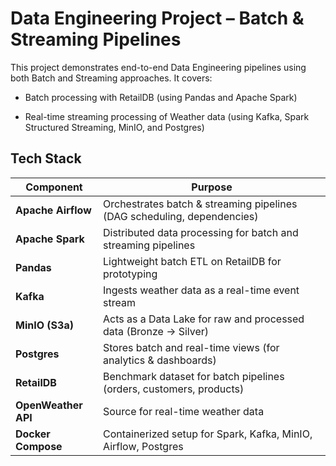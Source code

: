 #  Data Engineering Project – Batch & Streaming Pipelines

This project demonstrates end-to-end Data Engineering pipelines using both Batch and Streaming approaches. It covers:

* Batch processing with RetailDB (using Pandas and Apache Spark)

* Real-time streaming processing of Weather data (using Kafka, Spark Structured Streaming, MinIO, and Postgres)

## Tech Stack 
| Component           | Purpose                                                                 |
| ------------------- | ----------------------------------------------------------------------- |
| **Apache Airflow**  | Orchestrates batch & streaming pipelines (DAG scheduling, dependencies) |
| **Apache Spark**    | Distributed data processing for batch and streaming pipelines           |
| **Pandas**          | Lightweight batch ETL on RetailDB for prototyping                       |
| **Kafka**           | Ingests weather data as a real-time event stream                        |
| **MinIO (S3a)**     | Acts as a Data Lake for raw and processed data (Bronze → Silver)        |
| **Postgres**        | Stores batch and real-time views (for analytics & dashboards)           |
| **RetailDB**        | Benchmark dataset for batch pipelines (orders, customers, products)     |
| **OpenWeather API** | Source for real-time weather data                                       |
| **Docker Compose**  | Containerized setup for Spark, Kafka, MinIO, Airflow, Postgres          |

